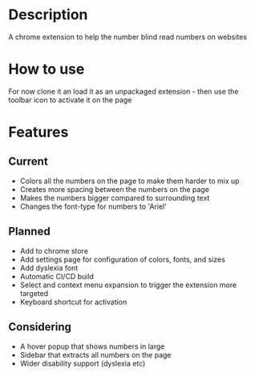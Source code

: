 # Description

A chrome extension to help the number blind read numbers on websites

# How to use

For now clone it an load it as an unpackaged extension - then use the toolbar icon to activate it on the page

# Features

## Current

-   Colors all the numbers on the page to make them harder to mix up
-   Creates more spacing between the numbers on the page
-   Makes the numbers bigger compared to surrounding text
-   Changes the font-type for numbers to 'Ariel'

## Planned

-   Add to chrome store
-   Add settings page for configuration of colors, fonts, and sizes
-   Add dyslexia font
-   Automatic CI/CD build
-   Select and context menu expansion to trigger the extension more targeted
-   Keyboard shortcut for activation

## Considering

-   A hover popup that shows numbers in large
-   Sidebar that extracts all numbers on the page
-   Wider disability support (dyslexia etc)
